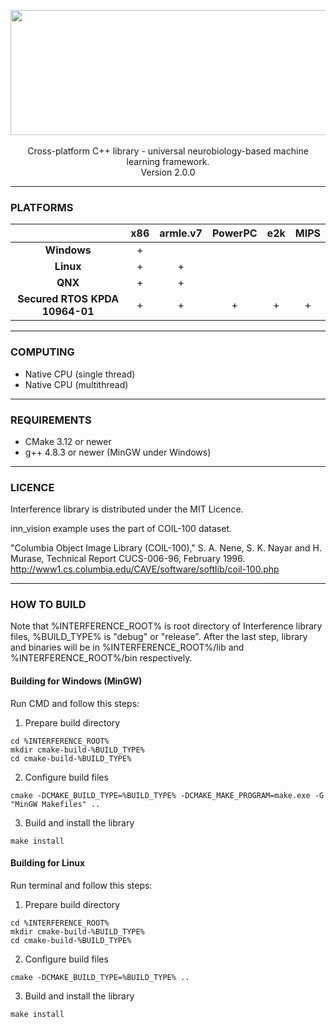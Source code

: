 <p align="center">
  <img width="750" height="200" src="https://nickware.group/repository/products/inn/logo.png"><br><br>
Cross-platform C++ library - universal neurobiology-based machine learning framework.<br>
Version 2.0.0
</p>


----------------------------------------------------------------
### PLATFORMS
|                                | x86 | armle.v7 | PowerPC | e2k | MIPS |
|:------------------------------:|:---:|:--------:|:-------:|:---:|:----:|
|          **Windows**           |  +  |          |         |     |      |
|           **Linux**            |  +  |    +     |         |     |      |
|            **QNX**             |  +  |    +     |         |     |      |
| **Secured RTOS KPDA 10964-01** |  +  |    +     |    +    |  +  |  +   |

----------------------------------------------------------------
### COMPUTING
- Native CPU (single thread)
- Native CPU (multithread)

----------------------------------------------------------------
### REQUIREMENTS
- CMake 3.12 or newer
- g++ 4.8.3 or newer (MinGW under Windows)

----------------------------------------------------------------
### LICENCE
Interference library is distributed under the MIT Licence.

inn_vision example uses the part of COIL-100 dataset.

"Columbia Object Image Library (COIL-100)," S. A. Nene, S. K. Nayar and H. Murase, Technical Report CUCS-006-96, February 1996.
http://www1.cs.columbia.edu/CAVE/software/softlib/coil-100.php

----------------------------------------------------------------
### HOW TO BUILD
Note that %INTERFERENCE_ROOT% is root directory of Interference library files, %BUILD_TYPE% is "debug" or "release". After the last step, library and binaries will be in %INTERFERENCE_ROOT%/lib and %INTERFERENCE_ROOT%/bin respectively.
#### Building for Windows (MinGW)
Run CMD and follow this steps:
1. Prepare build directory
```
cd %INTERFERENCE_ROOT%
mkdir cmake-build-%BUILD_TYPE%
cd cmake-build-%BUILD_TYPE%
```
2. Configure build files
```
cmake -DCMAKE_BUILD_TYPE=%BUILD_TYPE% -DCMAKE_MAKE_PROGRAM=make.exe -G "MinGW Makefiles" ..
```
3. Build and install the library
```
make install
```
#### Building for Linux
Run terminal and follow this steps:
1. Prepare build directory
```
cd %INTERFERENCE_ROOT%
mkdir cmake-build-%BUILD_TYPE%
cd cmake-build-%BUILD_TYPE%
```
2. Configure build files
```
cmake -DCMAKE_BUILD_TYPE=%BUILD_TYPE% ..
```
3. Build and install the library
```
make install
```
